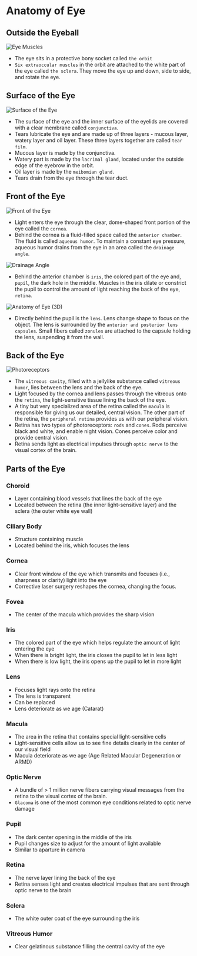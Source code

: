 # Anatomy of Eye

## Outside the Eyeball

![Eye Muscles](/eye/eye-muscles.webp)

- The eye sits in a protective bony socket called `the orbit`
- `Six extraoccular muscles` in the orbit are attached to the white part of the eye called `the sclera`. They move the eye up and down, side to side, and rotate the eye.

## Surface of the Eye

![Surface of the Eye](/eye/surface-of-the-eye.webp)

- The surface of the eye and the inner surface of the eyelids are covered with a clear membrane called `conjunctiva`.
- Tears lubricate the eye and are made up of three layers - mucous layer, watery layer and oil layer. These three layers together are called `tear film`.
- Mucous layer is made by the conjunctiva.
- Watery part is made by the `lacrimal gland`, located under the outside edge of the eyebrow in the orbit.
- Oil layer is made by the `meibomian gland`.
- Tears drain from the eye through the tear duct.

## Front of the Eye

![Front of the Eye](/eye/anatomy.webp)

- Light enters the eye through the clear, dome-shaped front portion of the eye called the `cornea`.
- Behind the cornea is a fluid-filled space called the `anterior chamber`. The fluid is called `aqueous humor`. To maintain a constant eye pressure, aqueous humor drains from the eye in an area called the `drainage angle`.

![Drainage Angle](/eye/drainage-angle.webp)

- Behind the anterior chamber is `iris`, the colored part of the eye and, `pupil`, the dark hole in the middle. Muscles in the iris dilate or constrict the pupil to control the amount of light reaching the back of the eye, `retina`.

![Anatomy of Eye (3D)](/eye/anatomy-3d.gif)

- Directly behind the pupil is the `lens`. Lens change shape to focus on the object. The lens is surrounded by the `anterior and posterior lens capsules`. Small fibers called `zonules` are attached to the capsule holding the lens, suspending it from the wall.

## Back of the Eye

![Photoreceptors](/eye/photoreceptors.webp)

- The `vitreous cavity`, filled with a jellylike substance called `vitreous humor`, lies between the lens and the back of the eye.
- Light focused by the cornea and lens passes through the vitreous onto the `retina`, the light-sensitive tissue lining the back of the eye.
- A tiny but very specialized area of the retina called the `macula` is responsible for giving us our detailed, central vision. The other part of the retina, the `peripheral retina` provides us with our peripheral vision.
- Retina has two types of photoreceptors: `rods` and `cones`. Rods perceive black and white, and enable night vision. Cones perceive color and provide central vision.
- Retina sends light as electrical impulses through `optic nerve` to the visual cortex of the brain.

## Parts of the Eye

### Choroid

- Layer containing blood vessels that lines the back of the eye
- Located between the retina (the inner light-sensitive layer) and the sclera (the outer white eye wall)

### Ciliary Body

- Structure containing muscle
- Located behind the iris, which focuses the lens

### Cornea

- Clear front window of the eye which transmits and focuses (i.e., sharpness or clarity) light into the eye
- Corrective laser surgery reshapes the cornea, changing the focus.

### Fovea

- The center of the macula which provides the sharp vision

### Iris

- The colored part of the eye which helps regulate the amount of light entering the eye
- When there is bright light, the iris closes the pupil to let in less light
- When there is low light, the iris opens up the pupil to let in more light

### Lens

- Focuses light rays onto the retina
- The lens is transparent
- Can be replaced
- Lens deteriorate as we age (Catarat)

### Macula

- The area in the retina that contains special light-sensitive cells
- Light-sensitive cells allow us to see fine details clearly in the center of our visual field
- Macula deteriorate as we age (Age Related Macular Degeneration or ARMD)

### Optic Nerve

- A bundle of > 1 million nerve fibers carrying visual messages from the retina to the visual cortex of the brain.
- `Glacoma` is one of the most common eye conditions related to optic nerve damage

### Pupil

- The dark center opening in the middle of the iris
- Pupil changes size to adjust for the amount of light available
- Similar to aparture in camera

### Retina

- The nerve layer lining the back of the eye
- Retina senses light and creates electrical impulses that are sent through optic nerve to the brain

### Sclera

- The white outer coat of the eye surrounding the iris

### Vitreous Humor

- Clear gelatinous substance filling the central cavity of the eye
